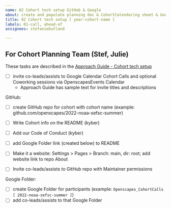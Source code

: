 ```yaml
---
name: 02 Cohort tech setup GitHub & Google
about: create and populate planning doc & CohortCalendaring sheet & Google Calendar
title: 02 Cohort tech setup [ year-cohort-name ]
labels: 01-call, ahead-of
assignees: stefaniebutland

---
```


## For Cohort Planning Team (Stef, Julie)

These tasks are described in the [Approach Guide - Cohort tech setup](https://openscapes.github.io/approach-guide/champions/pre-cohort-tech.html)

- [ ] invite co-leads/assists to Google Calendar Cohort Calls and optional Coworking sessions via OpenscapesEvents Calendar
  - Approach Guide has sample text for invite titles and descriptions

GitHub:
-   [ ] create GitHub repo for cohort with cohort name (example: github.com/openscapes/2022-noaa-sefsc-summer)
-   [ ] Write Cohort info on the README (kyber)
-   [ ] Add our Code of Conduct (kyber)
-   [ ] add Google Folder link (created below) to README
-   [ ] Make it a website: Settings \> Pages \> Branch: main, dir: root; add website link to repo About
-   [ ] Invite co-leads/assists to GitHub repo with Maintainer permissions


Google Folder:
-   [ ] create Google Folder for participants (example: `Openscapes_CohortCalls [ 2022-noaa-sefsc-summer ]`)
-   [ ] add co-leads/assists to that Google Folder
